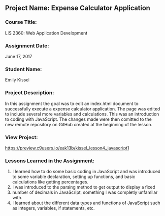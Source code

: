 ## Project Name:  Expense Calculator Application

### Course Title:
LIS 2360:  Web Application Development

### Assignment Date:  
June 17, 2017

### Student Name:  
Emily Kissel

### Project Description:
In this assignment the goal was to edit an index.html document to 
successfully execute a expense calculator application. The page was 
edited to include several more variables and calculations. This was 
an introduction to coding with JavaScript. The changes made were 
then comitted to the new remote repository on GitHub created at the 
beginning of the lesson.

### View Project:
https://preview.c9users.io/eak13b/kissel_lesson4_javascript1

### Lessons Learned in the Assignment:
1. I learned how to do some basic coding in JavaScript and was introduced 
to some variable declaration, setting up functions, and basic calculations 
like getting percentages.
2. I was introduced to the parsing method to get output to display a fixed 
3. number of decimals in JavaScript, something I was completly unfamilar with.
3. I learned about the different data types and functions of JavaScript 
such as integers, variables, if statements, etc.


